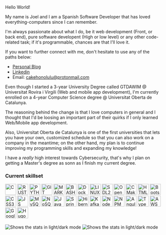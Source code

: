 Hello World!

My name is Joel and I am a Spanish Software Developer that has loved everything-computers since I can remember.

I'm always passionate about what I do, be it web development (Front, or back end), pure software developent (High or low level) or any other code-related task; if it's programmable, chances are that I'll love it.

If you want to further connect with me, don't hesitate to use any of the paths below:

* [Personal Blog](https://cakehonolulu.github.io)
* [Linkedin](https://www.linkedin.com/in/joel-bueno-calvache)
* Email: cakehonolulu@protonmail.com

Even though I started a 3-year University Degree called GTDAWIM @ Universitat Rovira i Virgili (Web and mobile app development), I'm currently enrolled on a 4-year Computer Science degree @ Universitat Oberta de Catalunya.

The reasoning behind the change is that I love computers in general and I thought that I'd be loosing an important part of their quirks if I only learned Web/Mobile app development.

Also, Universitat Oberta de Catalunya is one of the first universities that lets you have your own, customized schedule so that you can also work on a company in the meantime; on the other hand, my plan is to continue improving my programming skills and expanding my knowledge!

I have a *really* high interest towards Cybersecurity, that's why I plan on getting a Master's degree as sonn as I finish my current degree.

### Current skillset

<div class="abilities"> 
<img alt="C" src="https://cdn.jsdelivr.net/gh/devicons/devicon/icons/c/c-plain.svg" width="35" height="35" />
<img alt="RUST" src="https://cdn.jsdelivr.net/gh/devicons/devicon/icons/rust/rust-plain.svg" width="35" height="35" />
<img alt="PYTHON" src="https://cdn.jsdelivr.net/gh/devicons/devicon/icons/python/python-original-wordmark.svg" width="35" height="35" />
<img alt="GIT" src="https://cdn.jsdelivr.net/gh/devicons/devicon/icons/git/git-original.svg" width="35" height="35" />
<img alt="MARKDOWN" src="https://cdn.jsdelivr.net/gh/devicons/devicon/icons/markdown/markdown-original.svg" width="35" height="35" />
<img alt="BASH" src="https://cdn.jsdelivr.net/gh/devicons/devicon/icons/bash/bash-original.svg" width="35" height="35" />  
<img alt="Docker" src="https://cdn.jsdelivr.net/gh/devicons/devicon/icons/docker/docker-plain-wordmark.svg" width="35" height="35" />
<img alt="LINUX" src="https://cdn.jsdelivr.net/gh/devicons/devicon/icons/linux/linux-plain.svg" width="35" height="35" />
<img alt="SDL2" src="https://cdn.jsdelivr.net/gh/devicons/devicon/icons/sdl/sdl-plain.svg" width="35" height="35" />
<img alt="OpenGL" src="https://cdn.jsdelivr.net/gh/devicons/devicon/icons/opengl/opengl-original.svg" width="35" height="35" />
<img alt="CMake" src="https://cdn.jsdelivr.net/gh/devicons/devicon/icons/cmake/cmake-original-wordmark.svg" width="35" height="35" />
<img alt="HTML5" src="https://cdn.jsdelivr.net/gh/devicons/devicon/icons/html5/html5-original-wordmark.svg" width="35" height="35" />
<img alt="Bootstrap" src="https://cdn.jsdelivr.net/gh/devicons/devicon/icons/bootstrap/bootstrap-plain-wordmark.svg" width="35" height="35" />
<img alt="CSS3" src="https://cdn.jsdelivr.net/gh/devicons/devicon/icons/css3/css3-original-wordmark.svg" width="35" height="35" />
<img alt="JS" src="https://cdn.jsdelivr.net/gh/devicons/devicon/icons/javascript/javascript-original.svg" width="35" height="35" />
<img alt="MySQL/MariaDB" src="https://cdn.jsdelivr.net/gh/devicons/devicon/icons/mysql/mysql-original-wordmark.svg" width="35" height="35" />
<img alt="NoSQL/MongoDB" src="https://cdn.jsdelivr.net/gh/devicons/devicon/icons/mongodb/mongodb-original-wordmark.svg" width="35" height="35" />
<img alt="Java" src="https://cdn.jsdelivr.net/gh/devicons/devicon/icons/java/java-original.svg" width="35" height="35" />
<img alt="Spring Framework" src="https://cdn.jsdelivr.net/gh/devicons/devicon/icons/spring/spring-original.svg" width="35" height="35" />
<img alt="Hibernate Framework" src="https://design.jboss.org/hibernate/logo/final/hibernate_logo_whitebkg_stacked_256px.png" width="35" height="35" />
<img alt="Kafka" src="https://cdn.jsdelivr.net/gh/devicons/devicon/icons/apachekafka/apachekafka-original-wordmark.svg" width="35" height="35" />
<img alt="NodeJS" src="https://cdn.jsdelivr.net/gh/devicons/devicon/icons/nodejs/nodejs-original.svg" width="35" height="35" />
<img alt="NPM" src="https://cdn.jsdelivr.net/gh/devicons/devicon/icons/npm/npm-original-wordmark.svg" width="35" height="35" />
<img alt="Angular" src="https://cdn.jsdelivr.net/gh/devicons/devicon/icons/angularjs/angularjs-plain.svg" width="35" height="35" />
<img alt="TypeScript" src="https://cdn.jsdelivr.net/gh/devicons/devicon/icons/typescript/typescript-original.svg" width="35" height="35" />
<img alt="AWS S3" src="https://cdn.jsdelivr.net/gh/devicons/devicon/icons/amazonwebservices/amazonwebservices-original-wordmark.svg" width="35" height="35" />
<img alt="Google Cloud" src="https://cdn.jsdelivr.net/gh/devicons/devicon/icons/googlecloud/googlecloud-original-wordmark.svg" width="35" height="35" />
<img alt="Hugo" src="https://cdn.jsdelivr.net/gh/devicons/devicon/icons/hugo/hugo-original-wordmark.svg" width="35" height="35" />
<br>
<br>

<picture>
  <source media="(prefers-color-scheme: dark)" srcset="https://api.githubtrends.io/user/svg/cakehonolulu/langs?time_range=one_year&use_percent=True&include_private=True&loc_metric=changed&theme=dark">
  <source media="(prefers-color-scheme: light)" srcset="https://api.githubtrends.io/user/svg/cakehonolulu/langs?time_range=one_year&use_percent=True&include_private=True&loc_metric=changed&theme=light">
  <img alt="Shows the stats in light/dark mode" src="https://api.githubtrends.io/user/svg/cakehonolulu/langs?time_range=one_year&use_percent=True&include_private=True&loc_metric=changed&theme=dark">
</picture>
  
<picture>
  <source media="(prefers-color-scheme: dark)" srcset="https://api.githubtrends.io/user/svg/cakehonolulu/repos?time_range=one_year&include_private=True&group=private&loc_metric=changed&theme=classic&theme=dark">
  <source media="(prefers-color-scheme: light)" srcset="https://api.githubtrends.io/user/svg/cakehonolulu/repos?time_range=one_year&include_private=True&group=private&loc_metric=changed&theme=classic&theme=light">
  <img alt="Shows the stats in light/dark mode" src="https://api.githubtrends.io/user/svg/cakehonolulu/repos?time_range=one_year&include_private=True&group=private&loc_metric=changed&theme=classic&theme=dark">
</picture>
    
